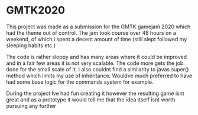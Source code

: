 # GMTK2020

This project was made as a submission for the GMTK gamejam 2020 which had the theme out of control.
The jam took course over 48 hours on a weekend, of which i spent a decent amount of time (still slept followed my sleeping habits etc.)

The code is rather sloppy and has many areas where it could be improved and in a fair few areas it is not very scalable. The code more gets the job done for the small scale of it.
I also couldnt find a similarity to javas super() method which limits my use of inheritance.
Wouldve much preferred to have had some base logic for the commands system for example.

During the project Ive had fun creating it however the resulting game isnt great and as a prototype it would tell me that the idea itself isnt worth pursuing any further